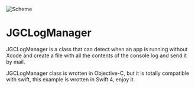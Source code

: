 
![Scheme](iogIcon.png)

# JGCLogManager

JGCLogManager is a class that can detect when an app is running without Xcode and create a file with all the contents of the console log and send it by mail.

JGCLogManager class is wrotten in Objective-C, but it is totally compatible with swift, this example is wrotten in Swift 4, enjoy it.
